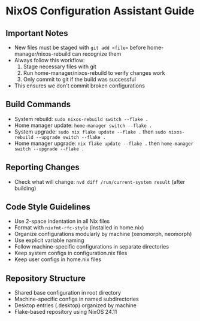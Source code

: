# NixOS Configuration Assistant Guide

## Important Notes
- New files must be staged with `git add <file>` before home-manager/nixos-rebuild can recognize them
- Always follow this workflow:
  1. Stage necessary files with git
  2. Run home-manager/nixos-rebuild to verify changes work
  3. Only commit to git if the build was successful
- This ensures we don't commit broken configurations

## Build Commands
- System rebuild: `sudo nixos-rebuild switch --flake .`
- Home manager update: `home-manager switch --flake .`
- System upgrade: `sudo nix flake update --flake .` then `sudo nixos-rebuild --upgrade switch --flake .`
- Home manager upgrade: `nix flake update --flake .` then `home-manager switch --upgrade --flake .`

## Reporting Changes
- Check what will change: `nvd diff /run/current-system result` (after building)

## Code Style Guidelines
- Use 2-space indentation in all Nix files
- Format with `nixfmt-rfc-style` (installed in home.nix)
- Organize configurations modularly by machine (xenomorph, neomorph)
- Use explicit variable naming
- Follow machine-specific configurations in separate directories
- Keep system configs in configuration.nix files
- Keep user configs in home.nix files

## Repository Structure
- Shared base configuration in root directory
- Machine-specific configs in named subdirectories
- Desktop entries (.desktop) organized by machine
- Flake-based repository using NixOS 24.11